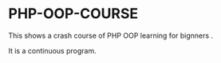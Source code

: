 # PHP-OOP-COURSE
This shows a crash course of PHP OOP learning for bignners .

It is a continuous program.
